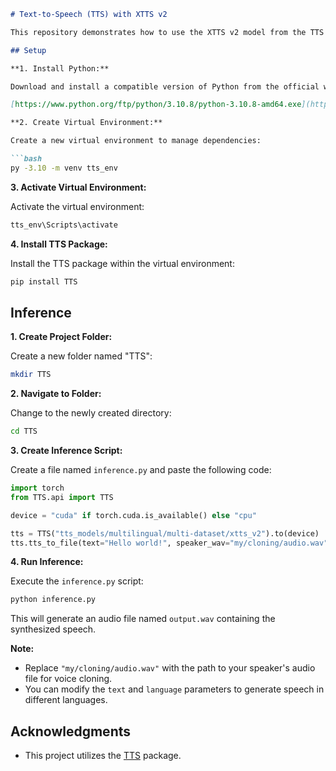 ```markdown
# Text-to-Speech (TTS) with XTTS v2

This repository demonstrates how to use the XTTS v2 model from the TTS package for multilingual text-to-speech synthesis.

## Setup

**1. Install Python:**

Download and install a compatible version of Python from the official website:

[https://www.python.org/ftp/python/3.10.8/python-3.10.8-amd64.exe](https://www.python.org/ftp/python/3.10.8/python-3.10.8-amd64.exe)

**2. Create Virtual Environment:**

Create a new virtual environment to manage dependencies:

```bash
py -3.10 -m venv tts_env
```

**3. Activate Virtual Environment:**

Activate the virtual environment:

```bash
tts_env\Scripts\activate 
```

**4. Install TTS Package:**

Install the TTS package within the virtual environment:

```bash
pip install TTS
```

## Inference

**1. Create Project Folder:**

Create a new folder named "TTS":

```bash
mkdir TTS
```

**2. Navigate to Folder:**

Change to the newly created directory:

```bash
cd TTS
```

**3. Create Inference Script:**

Create a file named `inference.py` and paste the following code:

```python
import torch
from TTS.api import TTS

device = "cuda" if torch.cuda.is_available() else "cpu"

tts = TTS("tts_models/multilingual/multi-dataset/xtts_v2").to(device)
tts.tts_to_file(text="Hello world!", speaker_wav="my/cloning/audio.wav", language="en", file_path="output.wav") 
```

**4. Run Inference:**

Execute the `inference.py` script:

```bash
python inference.py
```

This will generate an audio file named `output.wav` containing the synthesized speech.

**Note:** 

- Replace `"my/cloning/audio.wav"` with the path to your speaker's audio file for voice cloning.
- You can modify the `text` and `language` parameters to generate speech in different languages.


## Acknowledgments

- This project utilizes the [TTS](https://github.com/coqui-ai/TTS) package.
